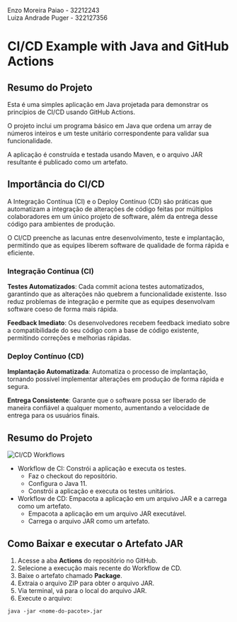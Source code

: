 Enzo Moreira Paiao - 32212243  
Luiza Andrade Puger - 322127356

# CI/CD Example with Java and GitHub Actions

## Resumo do Projeto

Esta é uma simples aplicação em Java projetada para demonstrar os princípios de CI/CD usando GitHub Actions. 

O projeto inclui um programa básico em Java que ordena um array de números inteiros e um teste unitário correspondente para validar sua funcionalidade. 

A aplicação é construída e testada usando Maven, e o arquivo JAR resultante é publicado como um artefato.

## Importância do CI/CD

A Integração Contínua (CI) e o Deploy Contínuo (CD) são práticas que automatizam a integração de alterações de código feitas por múltiplos colaboradores em um único projeto de software, além da entrega desse código para ambientes de produção. 

O CI/CD preenche as lacunas entre desenvolvimento, teste e implantação, permitindo que as equipes liberem software de qualidade de forma rápida e eficiente.

### Integração Contínua (CI)

**Testes Automatizados**: 
Cada commit aciona testes automatizados, garantindo que as alterações não quebrem a funcionalidade existente. Isso reduz problemas de integração e permite que as equipes desenvolvam software coeso de forma mais rápida.

**Feedback Imediato**: 
Os desenvolvedores recebem feedback imediato sobre a compatibilidade do seu código com a base de código existente, permitindo correções e melhorias rápidas.

### Deploy Contínuo (CD)

**Implantação Automatizada**: 
Automatiza o processo de implantação, tornando possível implementar alterações em produção de forma rápida e segura.

**Entrega Consistente**: 
Garante que o software possa ser liberado de maneira confiável a qualquer momento, aumentando a velocidade de entrega para os usuários finais.

## Resumo do Projeto

![CI/CD Workflows](github_actions_publish_artifact.png)

- Workflow de CI: Constrói a aplicação e executa os testes.
  - Faz o checkout do repositório.
  - Configura o Java 11.
  - Constrói a aplicação e executa os testes unitários.
- Workflow de CD: Empacota a aplicação em um arquivo JAR e a carrega como um artefato.
  - Empacota a aplicação em um arquivo JAR executável.
  - Carrega o arquivo JAR como um artefato.

## Como Baixar e executar o Artefato JAR

1. Acesse a aba **Actions** do repositório no GitHub.
2. Selecione a execução mais recente do Workflow de CD.
3. Baixe o artefato chamado **Package**.
4. Extraia o arquivo ZIP para obter o arquivo JAR.
5. Via terminal, vá para o local do arquivo JAR.
6. Execute o arquivo:
```
java -jar <nome-do-pacote>.jar
```
